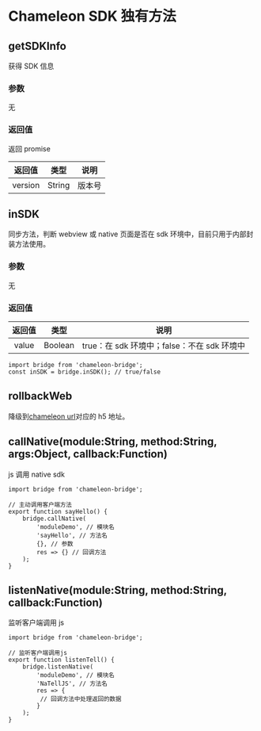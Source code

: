 # Chameleon SDK 独有方法

## getSDKInfo

获得 SDK 信息

### 参数

无

### 返回值

返回 promise

| 返回值  |  类型  |  说明  |
| :-----: | :----: | :----: |
| version | String | 版本号 |

## inSDK

同步方法，判断 webview 或 native 页面是否在 sdk 环境中，目前只用于内部封装方法使用。

### 参数

无

### 返回值

| 返回值 |  类型   |                    说明                     |
| :----: | :-----: | :-----------------------------------------: |
| value  | Boolean | true：在 sdk 环境中；false：不在 sdk 环境中 |

```
import bridge from 'chameleon-bridge';
const inSDK = bridge.inSDK(); // true/false
```

## rollbackWeb

降级到[chameleon url](../framework/chameleon_url.html)对应的 h5 地址。

## callNative(module:String, method:String, args:Object, callback:Function)

js 调用 native sdk

```
import bridge from 'chameleon-bridge';

// 主动调用客户端方法
export function sayHello() {
    bridge.callNative(
        'moduleDemo', // 模块名
        'sayHello', // 方法名
        {}, // 参数
        res => {} // 回调方法
    );
}
```

## listenNative(module:String, method:String, callback:Function)

监听客户端调用 js

```
import bridge from 'chameleon-bridge';

// 监听客户端调用js
export function listenTell() {
    bridge.listenNative(
        'moduleDemo', // 模块名
        'NaTellJS', // 方法名
        res => {
         // 回调方法中处理返回的数据
        }
    );
}
```
